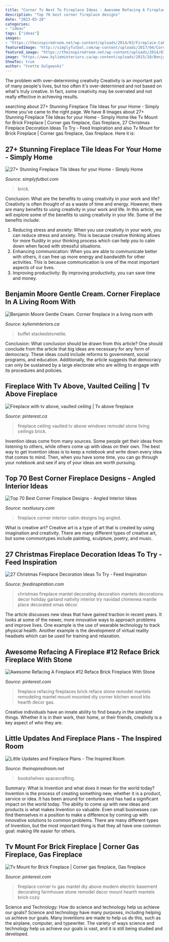 ```yaml
---
title: "Corner Tv Next To Fireplace Ideas : Awesome Refacing A Fireplace #12 Reface Brick Fireplace With Stone"
description: "Top 70 best corner fireplace designs"
date: "2023-03-28"
categories:
- "ideas"
tags: ["ideas"]
images:
- "https://theinspiredroom.net/wp-content/uploads/2014/03/Fireplace-Cabinetry-Inspiration-Windows-Above-Built-In-Shelves-e1393912974852.jpg"
featuredImage: "http://simplyfutbol.com/wp-content/uploads/2017/04/Corner-Fireplace-Ideas-1.jpg"
featured_image: "https://theinspiredroom.net/wp-content/uploads/2014/03/Fireplace-Cabinetry-Inspiration-Windows-Above-Built-In-Shelves-e1393912974852.jpg"
image: "https://www.kylieminteriors.ca/wp-content/uploads/2015/10/Benjamin-Moore-Gentle-Cream.-Corner-fireplace-in-a-living-room-with-ideas-to-camouflage-a-TV-with-a-kids-art-gallery-and-painted-furniture-like-this-Cloud-White-buffet-1024x642.jpg"
ShowToc: true
author: "Yvette Gulgowski"
---
```



The problem with over-determining creativity
Creativity is an important part of many people's lives, but too often it's over-determined and not based on what's truly creative. In fact, some creativity may be overrated and not really effective in achieving results.

	

		
searching about 27+ Stunning Fireplace Tile Ideas for your Home - Simply Home you've came to the right page. We have 8 Images about 27+ Stunning Fireplace Tile Ideas for your Home - Simply Home like Tv Mount for Brick Fireplace | Corner gas fireplace, Gas fireplace, 27 Christmas Fireplace Decoration Ideas To Try - Feed Inspiration and also Tv Mount for Brick Fireplace | Corner gas fireplace, Gas fireplace. Here it is:
		
    
## 27+ Stunning Fireplace Tile Ideas For Your Home - Simply Home

<img loading=lazy src="http://simplyfutbol.com/wp-content/uploads/2017/04/Corner-Fireplace-Ideas-1.jpg" onerror="this.onerror=null;this.src='https://tse2.mm.bing.net/th?id=OIP.D50pubrMhC2a5izgZXdjTwHaJ4&amp;pid=15.1';" alt="27+ Stunning Fireplace Tile Ideas for your Home - Simply Home">

_Source: simplyfutbol.com_

>brick. 

	

Conclusion: What are the benefits to using creativity in your work and life?
Creativity is often thought of as a waste of time and energy. However, there are many benefits to using creativity in your work and life. In this article, we will explore some of the benefits to using creativity in your life. Some of the benefits include: 
1) Reducing stress and anxiety: When you use creativity in your work, you can reduce stress and anxiety. This is because creative thinking allows for more fluidity in your thinking process which can help you to calm down when faced with stressful situations. 
2) Enhancing communication: When you are able to communicate better with others, it can free up more energy and bandwidth for other activities. This is because communication is one of the most important aspects of our lives. 
3) Improving productivity: By improving productivity, you can save time and money.

    
## Benjamin Moore Gentle Cream. Corner Fireplace In A Living Room With

<img loading=lazy src="https://www.kylieminteriors.ca/wp-content/uploads/2015/10/Benjamin-Moore-Gentle-Cream.-Corner-fireplace-in-a-living-room-with-ideas-to-camouflage-a-TV-with-a-kids-art-gallery-and-painted-furniture-like-this-Cloud-White-buffet-1024x642.jpg" onerror="this.onerror=null;this.src='https://tse1.mm.bing.net/th?id=OIP.gtu3xa0tP1AOw1L_p5rslgHaEp&amp;pid=15.1';" alt="Benjamin Moore Gentle Cream. Corner fireplace in a living room with">

_Source: kylieminteriors.ca_

>buffet stackedstonetile. 

	

Conclusion: What conclusion should be drawn from this article?
One should conclude from the article that big ideas are necessary for any form of democracy. These ideas could include reforms to government, social programs, and education. Additionally, the article suggests that democracy can only be sustained by a large electorate who are willing to engage with its procedures and policies.

    
## Fireplace With Tv Above, Vaulted Ceiling | Tv Above Fireplace

<img loading=lazy src="https://i.pinimg.com/736x/c6/fb/71/c6fb7196754916766db88215e6ec4cba--cabin-fireplace-fireplace-remodel.jpg" onerror="this.onerror=null;this.src='https://tse3.mm.bing.net/th?id=OIP.k99TgMg1iFhUjD9U73V0VQAAAA&amp;pid=15.1';" alt="Fireplace with tv above, vaulted ceiling | Tv above fireplace">

_Source: pinterest.ca_

>fireplace ceiling vaulted tv above windows remodel stone living ceilings brick. 

	

Invention ideas come from many sources. Some people get their ideas from listening to others, while others come up with ideas on their own. The best way to get invention ideas is to keep a notebook and write down every idea that comes to mind. Then, when you have some time, you can go through your notebook and see if any of your ideas are worth pursuing.

    
## Top 70 Best Corner Fireplace Designs - Angled Interior Ideas

<img loading=lazy src="http://nextluxury.com/wp-content/uploads/log-cabin-interior-corner-fireplace-design-in-bedroom-of-house.jpg" onerror="this.onerror=null;this.src='https://tse2.mm.bing.net/th?id=OIP.FMQRrhSzXbwgAM2ybWF4tAHaJ3&amp;pid=15.1';" alt="Top 70 Best Corner Fireplace Designs - Angled Interior Ideas">

_Source: nextluxury.com_

>fireplace corner interior cabin designs log angled. 

	

What is creative art?
Creative art is a type of art that is created by using imagination and creativity. There are many different types of creative art, but some commontypes include painting, sculpture, poetry, and music.

    
## 27 Christmas Fireplace Decoration Ideas To Try - Feed Inspiration

<img loading=lazy src="http://feedinspiration.com/wp-content/uploads/2016/09/Christmas-Fireplace-Mantel-Decorating-Ideas.jpg" onerror="this.onerror=null;this.src='https://tse4.mm.bing.net/th?id=OIP.uXIXC9JG5kU7qiCLIIw_2wHaLJ&amp;pid=15.1';" alt="27 Christmas Fireplace Decoration Ideas To Try - Feed Inspiration">

_Source: feedinspiration.com_

>christmas fireplace mantel decorating decoration mantels decorations decor holiday garland nativity interior try navidad chimenea mantle place decorated xmas décor. 

	

The article discusses new ideas that have gained traction in recent years. It looks at some of the newer, more innovative ways to approach problems and improve lives. One example is the use of wearable technology to track physical health. Another example is the development of virtual reality headsets which can be used for training and relaxation.

    
## Awesome Refacing A Fireplace #12 Reface Brick Fireplace With Stone

<img loading=lazy src="https://i.pinimg.com/736x/5a/91/8d/5a918da4a4cbdcea3bfca6527cb75faf--brick-fireplaces-fireplace-mantels.jpg" onerror="this.onerror=null;this.src='https://tse4.mm.bing.net/th?id=OIP.FpXGilrUVvd4f84RZk1jPwHaLH&amp;pid=15.1';" alt="Awesome Refacing A Fireplace #12 Reface Brick Fireplace With Stone">

_Source: pinterest.com_

>fireplace refacing fireplaces brick reface stone remodel mantels remodeling mantel mount mounted diy corner kitchen wood kits hearth decor gas. 

	

Creative individuals have an innate ability to find beauty in the simplest things. Whether it is in their work, their home, or their friends, creativity is a key aspect of who they are.

    
## Little Updates And Fireplace Plans - The Inspired Room

<img loading=lazy src="https://theinspiredroom.net/wp-content/uploads/2014/03/Fireplace-Cabinetry-Inspiration-Windows-Above-Built-In-Shelves-e1393912974852.jpg" onerror="this.onerror=null;this.src='https://tse4.mm.bing.net/th?id=OIP.ZCIvDWsNNMYeoJDDuSxtEAHaLX&amp;pid=15.1';" alt="Little Updates and Fireplace Plans - The Inspired Room">

_Source: theinspiredroom.net_

>bookshelves spacecrafting. 

	

Summary: What is Invention and what does it mean for the world today?
Invention is the process of creating something new, whether it is a product, service or idea. It has been around for centuries and has had a significant impact on the world today. The ability to come up with new ideas and products is what makes Invention so valuable. Even small businesses can find themselves in a position to make a difference by coming up with innovative solutions to common problems. There are many different types of Invention, but the most important thing is that they all have one common goal: making life easier for others.

    
## Tv Mount For Brick Fireplace | Corner Gas Fireplace, Gas Fireplace

<img loading=lazy src="https://i.pinimg.com/736x/64/26/30/6426300b1477419a10740cc924fe358c.jpg" onerror="this.onerror=null;this.src='https://tse1.mm.bing.net/th?id=OIP.NGqvUFCHcpJgrHgRS8jKewHaJo&amp;pid=15.1';" alt="Tv Mount for Brick Fireplace | Corner gas fireplace, Gas fireplace">

_Source: pinterest.com_

>fireplace corner tv gas mantel diy above modern electric basement decorating farmhouse stone remodel decor mount hearth mantels brick cozy. 

	

Science and Technology: How do science and technology help us achieve our goals?
Science and technology have many purposes, including helping us achieve our goals. Many inventions are made to help us do this, such as the airplane, computer, and typewriter. The variety of ways science and technology help us achieve our goals is vast, and it is still being studied and developed.

